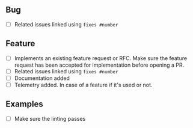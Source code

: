 <!--
Thanks for opening a PR! Your contribution is much appreciated.
In order to make sure your PR is handled as smoothly as possible we request that you follow the checklist sections below.
Choose the right checklist for the change that you're making:
-->

## Bug

- [ ] Related issues linked using `fixes #number`

## Feature

- [ ] Implements an existing feature request or RFC. Make sure the feature request has been accepted for implementation before opening a PR.
- [ ] Related issues linked using `fixes #number`
- [ ] Documentation added
- [ ] Telemetry added. In case of a feature if it's used or not.

## Examples

- [ ] Make sure the linting passes
